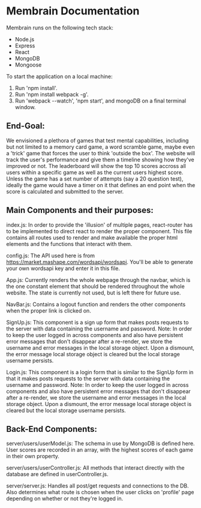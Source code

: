 # Membrain Documentation

Membrain runs on the following tech stack:
- Node.js
- Express
- React
- MongoDB
- Mongoose

To start the application on a local machine:

1. Run 'npm install'.
2. Run 'npm install webpack -g'.
3. Run 'webpack --watch', 'npm start', and mongoDB on a final terminal window.

## End-Goal: ##

We envisioned a plethora of games that test mental capabilities, including but not limited to a memory card game, a word scramble game, maybe even a 'trick' game that forces the user to think 'outside the box'. The website will track the user's performance and give them a timeline showing how they've improved or not. The leaderboard will show the top 10 scores accross all users within a specific game as well as the current users highest score. Unless the game has a set number of attempts (say a 20 question test), ideally the game would have a timer on it that defines an end point when the score is calculated and submitted to the server.

## Main Components and their purposes: ##

  index.js:
  In order to provide the 'illusion' of multiple pages, react-router has to be implemented to direct react to render the proper component. This file contains all routes used to render and make available the proper html elements and the functions that interact with them.

  config.js:
  The API used here is from https://market.mashape.com/wordsapi/wordsapi. You'll be able to generate your own wordsapi key and enter it in this file.

  App.js:
  Currently renders the whole webpage through the navbar, which is the one constant element that should be rendered throughout the whole website. The state is currently not used, but is left there for future use.

  NavBar.js:
  Contains a logout function and renders the other components when the proper link is clicked on.

  SignUp.js:
  This component is a sign up form that makes posts requests to the server with data containing the username and password.
  Note: In order to keep the user logged in across components and also have persistent error messages that don't disappear after a re-render, we store the username and error messages in the local storage object. Upon a dismount, the error message local storage object is cleared but the local storage username persists.

  Login.js:
  This component is a login form that is similar to the SignUp form in that it makes posts requests to the server with data containing the username and password.
  Note: In order to keep the user logged in across components and also have persistent error messages that don't disappear after a re-render, we store the username and error messages in the local storage object. Upon a dismount, the error message local storage object is cleared but the local storage username persists.

## Back-End Components: ##

   server/users/userModel.js:
    The schema in use by MongoDB is defined here. User scores are recorded in an array, with the highest scores of each game in their own property.

   server/users/userController.js:
    All methods that interact directly with the database are defined in userController.js.

   server/server.js:
    Handles all post/get requests and connections to the DB. Also determines what route is chosen when the user clicks on 'profile' page depending on whether or not they're logged in.

